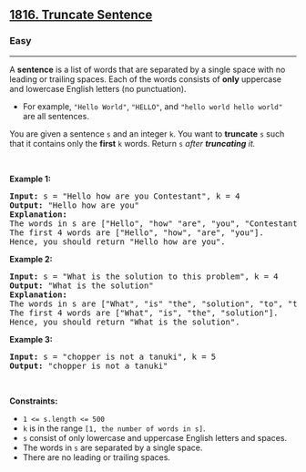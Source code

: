 <h2><a href="https://leetcode.com/problems/truncate-sentence/">1816. Truncate Sentence</a></h2><h3>Easy</h3><hr><div><p>A <strong>sentence</strong> is a list of words that are separated by a single space with no leading or trailing spaces. Each of the words consists of <strong>only</strong> uppercase and lowercase English letters (no punctuation).</p>

<ul>
	<li>For example, <code>"Hello World"</code>, <code>"HELLO"</code>, and <code>"hello world hello world"</code> are all sentences.</li>
</ul>

<p>You are given a sentence <code>s</code>​​​​​​ and an integer <code>k</code>​​​​​​. You want to <strong>truncate</strong> <code>s</code>​​​​​​ such that it contains only the <strong>first</strong> <code>k</code>​​​​​​ words. Return <code>s</code>​​​​<em>​​ after <strong>truncating</strong> it.</em></p>

<p>&nbsp;</p>
<p><strong>Example 1:</strong></p>

<pre style="position: relative;"><strong>Input:</strong> s = "Hello how are you Contestant", k = 4
<strong>Output:</strong> "Hello how are you"
<strong>Explanation:</strong>
The words in s are ["Hello", "how" "are", "you", "Contestant"].
The first 4 words are ["Hello", "how", "are", "you"].
Hence, you should return "Hello how are you".
<div class="open_grepper_editor" title="Edit &amp; Save To Grepper"></div></pre>

<p><strong>Example 2:</strong></p>

<pre style="position: relative;"><strong>Input:</strong> s = "What is the solution to this problem", k = 4
<strong>Output:</strong> "What is the solution"
<strong>Explanation:</strong>
The words in s are ["What", "is" "the", "solution", "to", "this", "problem"].
The first 4 words are ["What", "is", "the", "solution"].
Hence, you should return "What is the solution".<div class="open_grepper_editor" title="Edit &amp; Save To Grepper"></div></pre>

<p><strong>Example 3:</strong></p>

<pre style="position: relative;"><strong>Input:</strong> s = "chopper is not a tanuki", k = 5
<strong>Output:</strong> "chopper is not a tanuki"
<div class="open_grepper_editor" title="Edit &amp; Save To Grepper"></div></pre>

<p>&nbsp;</p>
<p><strong>Constraints:</strong></p>

<ul>
	<li><code>1 &lt;= s.length &lt;= 500</code></li>
	<li><code>k</code> is in the range <code>[1, the number of words in s]</code>.</li>
	<li><code>s</code> consist of only lowercase and uppercase English letters and spaces.</li>
	<li>The words in <code>s</code> are separated by a single space.</li>
	<li>There are no leading or trailing spaces.</li>
</ul>
</div>